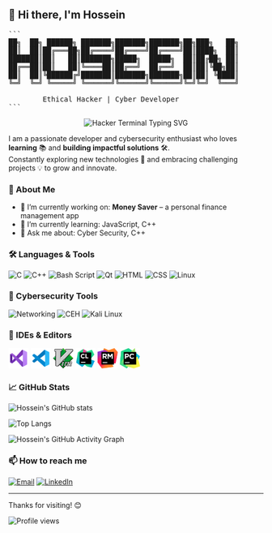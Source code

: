 ## 👋 Hi there, I'm Hossein

<pre>
```
██╗  ██╗ ██████╗ ███████╗███████╗███████╗██╗███╗   ██╗
██║  ██║██╔═══██╗██╔════╝██╔════╝██╔════╝██║████╗  ██║
███████║██║   ██║███████╗█████╗  █████╗  ██║██╔██╗ ██║
██╔══██║██║   ██║╚════██║██╔══╝  ██╔══╝  ██║██║╚██╗██║
██║  ██║╚██████╔╝███████║███████╗███████╗██║██║ ╚████║
╚═╝  ╚═╝ ╚═════╝ ╚══════╝╚══════╝╚══════╝╚═╝╚═╝  ╚═══╝
        
        Ethical Hacker | Cyber Developer
```
</pre>

<p align="center">
  <img src="https://readme-typing-svg.herokuapp.com?font=Fira+Code&size=22&duration=3000&pause=800&color=00FF00&background=000000&center=true&vCenter=true&width=650&lines=>+root@hossein:~$+nmap+-sV+127.0.0.1;[+]+Port+22+open+-+Access+Granted;Loading+Modules:+Cyber+Intel,+Recon,+Exploit+Dev;>+Project:+Money+Saver+💰+[ACTIVE];>+Status:+Root+Access+Established;>>>+Welcome+To+My+Cyber+Domain+👾" alt="Hacker Terminal Typing SVG" />
</p>

I am a passionate developer and cybersecurity enthusiast who loves **learning** 📚 and **building impactful solutions** 🛠️.  
Constantly exploring new technologies 🚀 and embracing challenging projects 💡 to grow and innovate.

### 🚀 About Me
- 🔭 I’m currently working on: **Money Saver** – a personal finance management app
- 🌱 I’m currently learning: JavaScript, C++
- 💬 Ask me about: Cyber Security, C++

### 🛠️ Languages & Tools
![C](https://img.shields.io/badge/C-00599C?style=flat&logo=c&logoColor=white)
![C++](https://img.shields.io/badge/C++-00599C?style=flat&logo=c%2B%2B&logoColor=white)
![Bash Script](https://img.shields.io/badge/Bash_Script-%23121011.svg?style=for-the-badge&logo=gnu-bash&logoColor=white&style=flat)
![Qt](https://img.shields.io/badge/Qt-41CD52?style=flat&logo=qt&logoColor=white)
![HTML](https://img.shields.io/badge/HTML5-E34F26?style=flat&logo=html5&logoColor=white)
![CSS](https://img.shields.io/badge/CSS3-1572B6?style=flat&logo=css3&logoColor=white)
![Linux](https://img.shields.io/badge/Linux-FCC624?style=flat&logo=linux&logoColor=black)

### 🔐 Cybersecurity Tools
![Networking](https://img.shields.io/badge/Networking-CCNA-blue?style=flat&logo=cisco&logoColor=white)
![CEH](https://img.shields.io/badge/CEH-Ethical_Hacking-red?style=flat&logo=hackaday&logoColor=white)
![Kali Linux](https://img.shields.io/badge/Kali_Linux-557C94?style=flat&logo=kalilinux&logoColor=white)

### 🧠 IDEs & Editors
<div>
        <img src="https://github.com/hosseinesfahani/hosseinesfahani/blob/main/SRC/icon/icons-visual-studio.svg" alt="Visual Studio" width="40" height="40">
        <img src="https://github.com/hosseinesfahani/hosseinesfahani/blob/main/SRC/icon/icons-visual-studio-code.svg" alt="Visual Studio Code" width="40" height="40">
        <img src="https://github.com/hosseinesfahani/hosseinesfahani/blob/main/SRC/icon/icons-vim.svg" alt="Vim" width="40" height="40">
        <img src="https://github.com/hosseinesfahani/hosseinesfahani/blob/main/SRC/icon/icons-clion.svg" alt="Clion" width="40" height="40">
        <img src="https://github.com/hosseinesfahani/hosseinesfahani/blob/main/SRC/icon/icons-rubymine.svg" alt="RubyMine" width="40" height="40">
        <img src="https://github.com/hosseinesfahani/hosseinesfahani/blob/main/SRC/icon/PyCharm_Icon.svg" alt="PyCharm" width="40" height="40">
</div>

### 📈 GitHub Stats
![Hossein's GitHub stats](https://github-readme-stats.vercel.app/api?username=hosseinesfahani&show_icons=true&theme=dark&hide_border=true)

![Top Langs](https://github-readme-stats.vercel.app/api/top-langs/?username=hosseinesfahani&layout=compact&theme=dark&hide_border=true)

![Hossein's GitHub Activity Graph](https://github-readme-activity-graph.vercel.app/graph?username=hosseinesfahani&bg_color=0d1117&color=58a6ff&line=58a6ff&point=1f6feb&area=true&hide_border=true)

### 📫 How to reach me
[![Email](https://img.shields.io/badge/Email-D14836?style=flat&logo=gmail&logoColor=white)](mailto:vshosseingithub@gmail.com)
[![LinkedIn](https://img.shields.io/badge/LinkedIn-0077B5?style=flat&logo=linkedin&logoColor=white)](https://www.linkedin.com/in/hossein-esfahani-79b6a6370)

---
Thanks for visiting! 😊

![Profile views](https://visitor-badge.laobi.icu/badge?page_id=hosseinesfahani)
